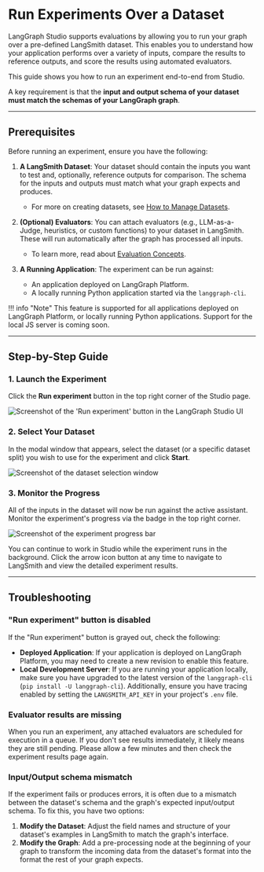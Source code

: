 # Run Experiments Over a Dataset

LangGraph Studio supports evaluations by allowing you to run your graph over a pre-defined LangSmith dataset. This enables you to understand how your application performs over a variety of inputs, compare the results to reference outputs, and score the results using automated evaluators.

This guide shows you how to run an experiment end-to-end from Studio.

A key requirement is that the **input and output schema of your dataset must match the schemas of your LangGraph graph**.

---

## Prerequisites

Before running an experiment, ensure you have the following:

1.  **A LangSmith Dataset**: Your dataset should contain the inputs you want to test and, optionally, reference outputs for comparison. The schema for the inputs and outputs must match what your graph expects and produces.
    * For more on creating datasets, see [How to Manage Datasets](https://docs.smith.langchain.com/evaluation/how_to_guides/manage_datasets_in_application#set-up-your-dataset).

2.  **(Optional) Evaluators**: You can attach evaluators (e.g., LLM-as-a-Judge, heuristics, or custom functions) to your dataset in LangSmith. These will run automatically after the graph has processed all inputs.
    * To learn more, read about [Evaluation Concepts](https://docs.smith.langchain.com/evaluation/concepts#evaluators).

3.  **A Running Application**: The experiment can be run against:
    * An application deployed on LangGraph Platform.
    * A locally running Python application started via the `langgraph-cli`.

!!! info "Note"
    This feature is supported for all applications deployed on LangGraph Platform, or locally running Python applications. Support for the local JS server is coming soon.

---

## Step-by-Step Guide

### 1. Launch the Experiment

Click the **Run experiment** button in the top right corner of the Studio page.

![Screenshot of the 'Run experiment' button in the LangGraph Studio UI](../img/studio_evals_experiment_button.png)

### 2. Select Your Dataset

In the modal window that appears, select the dataset (or a specific dataset split) you wish to use for the experiment and click **Start**.

![Screenshot of the dataset selection window](../img/studio_evals_dataset.png)

### 3. Monitor the Progress

All of the inputs in the dataset will now be run against the active assistant. Monitor the experiment's progress via the badge in the top right corner.

![Screenshot of the experiment progress bar](../img/studio_evals_experiments.png)

You can continue to work in Studio while the experiment runs in the background. Click the arrow icon button at any time to navigate to LangSmith and view the detailed experiment results.

---

## Troubleshooting

### "Run experiment" button is disabled

If the "Run experiment" button is grayed out, check the following:

* **Deployed Application**: If your application is deployed on LangGraph Platform, you may need to create a new revision to enable this feature.
* **Local Development Server**: If you are running your application locally, make sure you have upgraded to the latest version of the `langgraph-cli` (`pip install -U langgraph-cli`). Additionally, ensure you have tracing enabled by setting the `LANGSMITH_API_KEY` in your project's `.env` file.

### Evaluator results are missing

When you run an experiment, any attached evaluators are scheduled for execution in a queue. If you don't see results immediately, it likely means they are still pending. Please allow a few minutes and then check the experiment results page again.

### Input/Output schema mismatch

If the experiment fails or produces errors, it is often due to a mismatch between the dataset's schema and the graph's expected input/output schema. To fix this, you have two options:

1.  **Modify the Dataset**: Adjust the field names and structure of your dataset's examples in LangSmith to match the graph's interface.
2.  **Modify the Graph**: Add a pre-processing node at the beginning of your graph to transform the incoming data from the dataset's format into the format the rest of your graph expects.